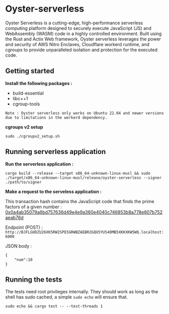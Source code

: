 # Oyster-serverless

Oyster Serverless is a cutting-edge, high-performance serverless computing platform designed to securely execute JavaScript (JS) and WebAssembly (WASM) code in a highly controlled environment. Built using the Rust and Actix Web framework, Oyster serverless leverages the power and security of AWS Nitro Enclaves, Cloudflare workerd runtime, and cgroups to provide unparalleled isolation and protection for the executed code.

## Getting started

<b>Install the following packages : </b>

* build-essential 
* libc++1
* cgroup-tools

`Note : Oyster serverless only works on Ubuntu 22.04 and newer versions due to limitations in the workerd dependency.`

<b>cgroups v2 setup</b>
```
sudo ./cgroupv2_setup.sh
```

## Running serverless application

<b>Run the serverless application :</b>

```
cargo build --release --target x86_64-unknown-linux-musl && sudo ./target/x86_64-unknown-linux-musl/release/oyster-serverless --signer ./path/to/signer
```

<b>Make a request to the serveless application :</b>

This transaction hash contains the JavaScript code that finds the prime factors of a given number :
<a href="https://sepolia.arbiscan.io/tx/0x0a4ab35079a6bd757636d49e4e9a360e4040c746853b8a778e607b752aeab76d">0x0a4ab35079a6bd757636d49e4e9a360e4040c746853b8a778e607b752aeab76d</a>

Endpoint (POST) : `http://BJFLGUDZU26XK5RW2SPE5GRWBZAEBR2GQU5YU54OMB5XKKXKW5WQ.localhost:6000`

JSON body :

```
{
    "num":10
}
```

## Running the tests

The tests need root privileges internally. They should work as long as the shell has sudo cached, a simple `sudo echo` will ensure that.

```
sudo echo && cargo test -- --test-threads 1
```
